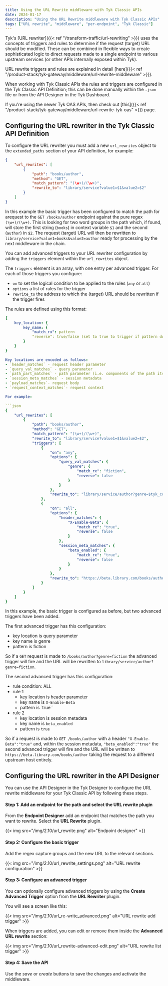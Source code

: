 ```yaml
---
title: Using the URL Rewrite middleware with Tyk Classic APIs
date: 2024-01-17
description: "Using the URL Rewrite middleware with Tyk Classic APIs"
tags: ["URL rewrite", "middleware", "per-endpoint", "Tyk Classic"]
---
```


Tyk's [URL rewriter]({{< ref "/transform-traffic/url-rewriting" >}}) uses the concepts of triggers and rules to determine if the request (target) URL should be modified. These can be combined in flexible ways to create sophisticated logic to direct requests made to a single endpoint to various upstream services (or other APIs internally exposed within Tyk).

URL rewrite triggers and rules are explained in detail [here]({{< ref "/product-stack/tyk-gateway/middleware/url-rewrite-middleware" >}}).

When working with Tyk Classic APIs the rules and triggers are configured in the Tyk Classic API Definition; this can be done manually within the `.json` file or from the API Designer in the Tyk Dashboard.

If you're using the newer Tyk OAS APIs, then check out [this]({{< ref "/product-stack/tyk-gateway/middleware/url-rewrite-tyk-oas" >}}) page.

## Configuring the URL rewriter in the Tyk Classic API Definition

To configure the URL rewriter you must add a new `url_rewrites` object to the `extended_paths` section of your API definition, for example:

```json
{
    "url_rewrites": [
        {
            "path": "books/author",
            "method": "GET",
            "match_pattern": "(\w+)/(\w+)",
            "rewrite_to": "library/service?value1=$1&value2=$2"
        }
    ]
}
```

In this example the basic trigger has been configured to match the path for arequest to the `GET /books/author` endpoint against the pure regex `(\w+)/(\w+)`. This is looking for two word groups in the path which, if found, will store the first string (`books`) in context variable `$1` and the second (`author`) in `$2`. The request (target) URL will then be rewritten to `library/service?value1=books&value2=author` ready for processing by the next middleware in the chain.

You can add advanced triggers to your URL rewriter configuration by adding the `triggers` element within the `url_rewrites` object.

The `triggers` element is an array, with one entry per advanced trigger. For each of those triggers you configure:
- `on` to set the logical condition to be applied to the rules (`any` or `all`)
- `options` a list of rules for the trigger
- `rewrite_to` the address to which the (target) URL should be rewritten if the trigger fires

The rules are defined using this format:
```yaml
{
    key_location: {
        key_name: {
            "match_rx": pattern
            "reverse": true/false (set to true to trigger if pattern does not match)
        }
    }
}

Key locations are encoded as follows:
- `header_matches` - request header parameter
- `query_val_matches` - query parameter
- `path_part_matches` - path parameter (i.e. components of the path itself)
- `session_meta_matches` - session metadata
- `payload_matches`- request body
- `request_context_matches`- request context

For example:

```json
{
    "url_rewrites": [
        {
            "path": "books/author",
            "method": "GET",
            "match_pattern": "(\w+)/(\w+)",
            "rewrite_to": "library/service?value1=$1&value2=$2",
            "triggers": [
                {
                    "on": "any",
                    "options": {
                        "query_val_matches": {
                            "genre": {
                                "match_rx": "fiction",
                                "reverse": false
                            }
                        }
                    },
                    "rewrite_to": "library/service/author?genre=$tyk_context.trigger-0-genre-0"
                },
                {
                    "on": "all",
                    "options": {
                        "header_matches": {
                            "X-Enable-Beta": {
                                "match_rx": "true",
                                "reverse": false
                            }
                        },
                        "session_meta_matches": {
                            "beta_enabled": {
                                "match_rx": "true",
                                "reverse": false
                            }
                        }
                    },
                    "rewrite_to": "https://beta.library.com/books/author"
                }
            ]
        }
    ]
}
```

In this example, the basic trigger is configured as before, but two advanced triggers have been added.

The first advanced trigger has this configuration:
- key location is query parameter
- key name is genre
- pattern is fiction

So if a `GET` request is made to `/books/author?genre=fiction` the advanced trigger will fire and the URL will be rewritten to `library/service/author?genre=fiction`.

The second advanced trigger has this configuration:
- rule condition: ALL
- rule 1
    - key location is header parameter
    - key name is `X-Enable-Beta`
    - pattern is `true``
- rule 2
    - key location is session metadata
    - key name is `beta_enabled`
    - pattern is `true`

So if a request is made to `GET /books/author` with a header `"X-Enable-Beta":"true"` and, within the session metadata, `"beta_enabled":"true"` the second advanced trigger will fire and the URL will be written to `https://beta.library.com/books/author` taking the request to a different upstream host entirely.

## Configuring the URL rewriter in the API Designer

You can use the API Designer in the Tyk Designer to configure the URL rewrite middleware for your Tyk Classic API by following these steps.

#### Step 1: Add an endpoint for the path and select the URL rewrite plugin

From the **Endpoint Designer** add an endpoint that matches the path you want to rewrite. Select the **URL Rewrite** plugin.

{{< img src="/img/2.10/url_rewrite.png" alt="Endpoint designer" >}}

#### Step 2: Configure the basic trigger

Add the regex capture groups and the new URL to the relevant sections.

{{< img src="/img/2.10/url_rewrite_settings.png" alt="URL rewrite configuration" >}}

#### Step 3: Configure an advanced trigger

You can optionally configure advanced triggers by using the **Create Advanced Trigger** option from the **URL Rewriter** plugin.

You will see a screen like this:

{{< img src="/img/2.10/url_re-write_advanced.png" alt="URL rewrite add trigger" >}}

When triggers are added, you can edit or remove them inside the **Advanced URL rewrite** section:

{{< img src="/img/2.10/url_rewrite-advanced-edit.png" alt="URL rewrite list trigger" >}}

#### Step 4: Save the API

Use the *save* or *create* buttons to save the changes and activate the middleware.

